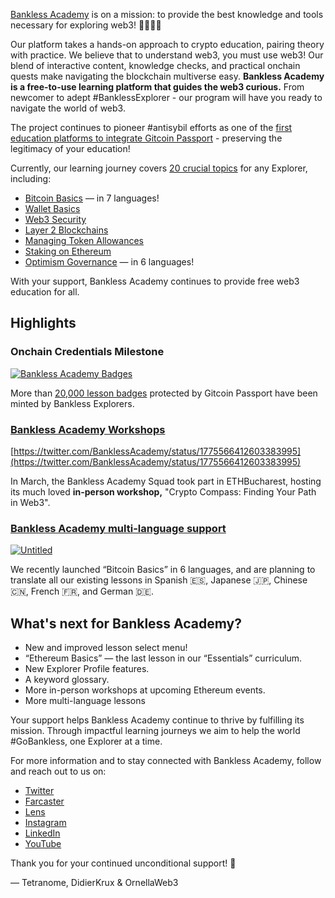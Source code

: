 [Bankless Academy](https://app.banklessacademy.com/) is on a mission: to provide the best knowledge and tools necessary for exploring web3! 🧑🏻‍🚀🚀

Our platform takes a hands-on approach to crypto education, pairing theory with practice. We believe that to understand web3, you must use web3! Our blend of interactive content, knowledge checks, and practical onchain quests make navigating the blockchain multiverse easy. **Bankless Academy is a free-to-use learning platform that guides the web3 curious.** From newcomer to adept #BanklessExplorer - our program will have you ready to navigate the world of web3.

The project continues to pioneer #antisybil efforts as one of the [first education platforms to integrate Gitcoin Passport](https://www.gitcoin.co/blog/bankless-academy-a-gitcoin-passport-case-study) - preserving the legitimacy of your education!

Currently, our learning journey covers [20 crucial topics](https://app.banklessacademy.com/lessons) for any Explorer, including:

- [Bitcoin Basics](https://app.banklessacademy.com/lessons/bitcoin-basics) — in 7 languages!
- [Wallet Basics](https://app.banklessacademy.com/lessons/wallet-basics)
- [Web3 Security](https://app.banklessacademy.com/lessons/web3-security)
- [Layer 2 Blockchains](https://app.banklessacademy.com/lessons/layer-2-blockchains)
- [Managing Token Allowances](https://app.banklessacademy.com/lessons/managing-token-allowances)
- [Staking on Ethereum](https://app.banklessacademy.com/lessons/staking-on-ethereum)
- [Optimism Governance](https://app.banklessacademy.com/lessons/optimism-governance) — in 6 languages!

With your support, Bankless Academy continues to provide free web3 education for all.

## Highlights

### Onchain Credentials Milestone

[![Bankless Academy Badges](https://hackmd.io/_uploads/rk8Vpy3lC.jpg)](https://opensea.io/collection/bankless-academy-badges)


More than [20,000 lesson badges](https://dune.com/didierkrux/bankless-academy-badges) protected by Gitcoin Passport have been minted by Bankless Explorers.

### [Bankless Academy Workshops](https://twitter.com/BanklessAcademy/status/1676989952587087872)

[https://twitter.com/BanklessAcademy/status/1775566412603383995](https://twitter.com/BanklessAcademy/status/1775566412603383995)

In March, the Bankless Academy Squad took part in ETHBucharest, hosting its much loved **in-person workshop,** "Crypto Compass: Finding Your Path in Web3".

### [Bankless Academy multi-language support](https://twitter.com/BanklessAcademy/status/1778438100139880654)

[![Untitled](https://hackmd.io/_uploads/rJRIT1hgA.png)](https://app.banklessacademy.com/lessons/bitcoin-basics)


We recently launched “Bitcoin Basics” in 6 languages, and are planning to translate all our existing lessons in Spanish 🇪🇸, Japanese 🇯🇵, Chinese 🇨🇳, French 🇫🇷, and German 🇩🇪.

## What's next for Bankless Academy?

- New and improved lesson select menu!
- “Ethereum Basics” — the last lesson in our “Essentials” curriculum.
- New Explorer Profile features.
- A keyword glossary.
- More in-person workshops at upcoming Ethereum events.
- More multi-language lessons

Your support helps Bankless Academy continue to thrive by fulfilling its mission. Through impactful learning journeys we aim to help the world #GoBankless, one Explorer at a time.

For more information and to stay connected with Bankless Academy, follow and reach out to us on:

- [Twitter](https://twitter.com/BanklessAcademy)
- [Farcaster](https://warpcast.com/~/channel/banklessacademy)
- [Lens](https://lenster.xyz/u/banklessacademy)
- [Instagram](https://www.instagram.com/banklessacademy/)
- [LinkedIn](https://www.linkedin.com/company/bankless-academy/)
- [YouTube](https://www.youtube.com/watch?v=JMeVzmycj_s)

Thank you for your continued unconditional support! 🙏

— Tetranome, DidierKrux & OrnellaWeb3
